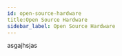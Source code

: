 ```yaml
---
id: open-source-hardware
title:Open Source Hardware
sidebar_label: Open Source Hardware
---
```

asgajhsjas
